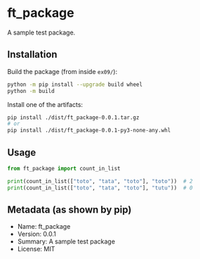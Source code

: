 # ft_package

A sample test package.

## Installation
Build the package (from inside `ex09/`):
```bash
python -m pip install --upgrade build wheel
python -m build
```
Install one of the artifacts:
```bash
pip install ./dist/ft_package-0.0.1.tar.gz
# or
pip install ./dist/ft_package-0.0.1-py3-none-any.whl
```

## Usage
```python
from ft_package import count_in_list

print(count_in_list(["toto", "tata", "toto"], "toto"))  # 2
print(count_in_list(["toto", "tata", "toto"], "tutu"))  # 0

```

## Metadata (as shown by pip)
- Name: ft_package
- Version: 0.0.1
- Summary: A sample test package
- License: MIT